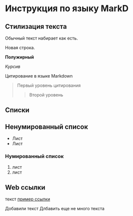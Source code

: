 # Инструкция по языку MarkD

## Стилизация текста
Обычный текст набирает как есть.

Новая строка.

**Полужирный**

*Курсив*

Цитирование в языке Markdown
> Первый уровень цитирования
>> Второй уровень 

## Списки
## Ненумированный список
* Лист 
* Лист

### Нумированный список
1. лист
2. лист

## Web ссылки
текст [пример ссылки](http.example.com "Всплывающая подсказка")

Добавили текст 
Длбавить еще не много текста